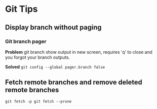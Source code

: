 # Git Tips

## Display branch without paging

### Git branch pager
**Problem**
git branch show output in new screen, requires 'q' to close and you forgot your branch outputs.

**Solved**
`
git config --global pager.branch false
`

## Fetch remote branches and remove deleted remote branches
`
git fetch -p
git fetch --prune
`